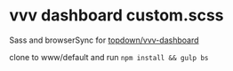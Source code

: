 # vvv dashboard custom.scss

Sass and browserSync for [topdown/vvv-dashboard](https://github.com/topdown/VVV-Dashboard)

clone to www/default and run `npm install && gulp bs`
